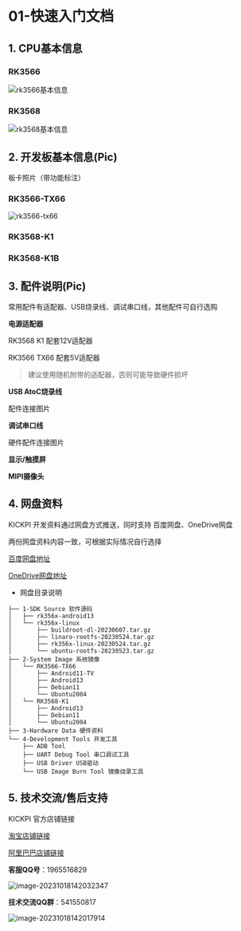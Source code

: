 # 01-快速入门文档





## 1. CPU基本信息

### RK3566

![rk3566基本信息](http://tanzhtanzh.oss-cn-shenzhen.aliyuncs.com/img/rk3566bd.png)



### RK3568

![rk3568基本信息](http://tanzhtanzh.oss-cn-shenzhen.aliyuncs.com/img/rk3568bd.png)



## 2. 开发板基本信息(Pic)

板卡照片（带功能标注）



### RK3566-TX66

![rk3566-tx66](http://tanzhtanzh.oss-cn-shenzhen.aliyuncs.com/img/image-20230926172750849.png)

### RK3568-K1





### RK3568-K1B





## 3. 配件说明(Pic)

常用配件有适配器、USB烧录线、调试串口线，其他配件可自行选购



**电源适配器**

RK3568 K1 配套12V适配器

RK3566 TX66 配套5V适配器

> 建议使用随机附带的适配器，否则可能导致硬件损坏



**USB AtoC烧录线**

配件连接图片



**调试串口线**

硬件配件连接图片



**显示/触摸屏**



**MIPI摄像头**





## 4. 网盘资料

KICKPI 开发资料通过网盘方式推送，同时支持 百度网盘、OneDrive网盘

两份网盘资料内容一致，可根据实际情况自行选择

[百度网盘地址](https://pan.baidu.com/s/1erEpYjwWEEczJcgJJmrhjQ?pwd=1234)

[OneDrive网盘地址](https://1drv.ms/f/s!AuVepzkLS2sQg40ELt1V77H-aKn_Sw?e=womwYI)



* 网盘目录说明

```
├── 1-SDK Source 软件源码
│   ├── rk356x-android13
│   └── rk356x-linux
│       ├── buildroot-dl-20230607.tar.gz
│       ├── linaro-rootfs-20230524.tar.gz
│       ├── rk356x-linux-20230524.tar.gz
│       └── ubuntu-rootfs-20230523.tar.gz
├── 2-System Image 系统镜像
│   └── RK3566-TX66
│       ├── Android11-TV
│       ├── Android13
│       ├── Debian11
│       └── Ubuntu2004
│   └── RK3568-K1
│       ├── Android13
│       ├── Debian11
│       └── Ubuntu2004
├── 3-Hardware Data 硬件资料
└── 4-Development Tools 开发工具
    ├── ADB Tool
    ├── UART Debug Tool 串口调试工具
    ├── USB Driver USB驱动
    └── USB Image Burn Tool 镜像烧录工具
```



## 5. 技术交流/售后支持

KICKPI 官方店铺链接

[淘宝店铺链接](https://shop183733283.taobao.com/?spm=a230r.7195193.1997079397.2.10f76f498zHqMG)

[阿里巴巴店铺链接](https://shop122g2107958t7.1688.com/page/index.html?spm=0.0.wp_pc_common_header_companyName_undefined.0)





**客服QQ号**：1965516829

![image-20231018142032347](http://tanzhtanzh.oss-cn-shenzhen.aliyuncs.com/img/image-20231018142032347.png)



**技术交流QQ群**：541550817

![image-20231018142017914](http://tanzhtanzh.oss-cn-shenzhen.aliyuncs.com/img/image-20231018142017914.png)

